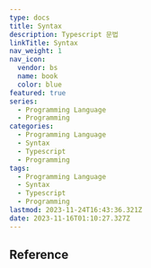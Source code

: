 ```yaml
---
type: docs
title: Syntax
description: Typescript 문법
linkTitle: Syntax
nav_weight: 1
nav_icon:
  vendor: bs
  name: book
  color: blue
featured: true
series:
  - Programming Language
  - Programming
categories:
  - Programming Language
  - Syntax
  - Typescript
  - Programming
tags:
  - Programming Language
  - Syntax
  - Typescript
  - Programming
lastmod: 2023-11-24T16:43:36.321Z
date: 2023-11-16T01:10:27.327Z
---
```


## Reference

